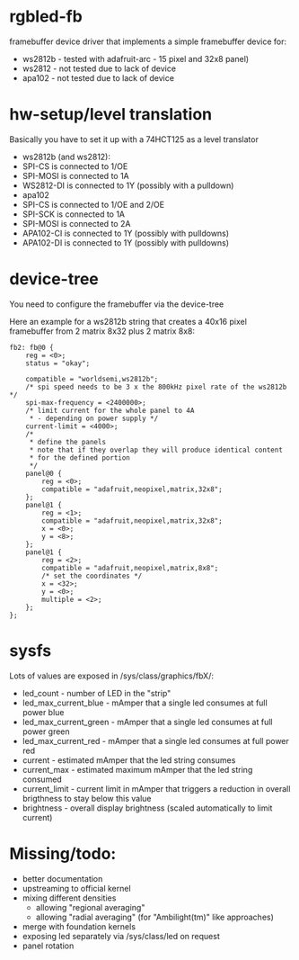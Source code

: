 rgbled-fb
=========

framebuffer device driver that implements
a simple framebuffer device for:
* ws2812b - tested with adafruit-arc - 15 pixel and 32x8 panel)
* ws2812 - not tested due to lack of device
* apa102 - not tested due to lack of device

# hw-setup/level translation
Basically you have to set it up with a 74HCT125 as a level translator
* ws2812b (and ws2812):
 * SPI-CS    is connected to 1/OE
 * SPI-MOSI  is connected to 1A
 * WS2812-DI is connected to 1Y (possibly with a pulldown)
* apa102
 * SPI-CS    is connected to 1/OE and 2/OE
 * SPI-SCK   is connected to 1A
 * SPI-MOSI  is connected to 2A
 * APA102-CI is connected to 1Y (possibly with pulldowns)
 * APA102-DI is connected to 1Y (possibly with pulldowns)

# device-tree

You need to configure the framebuffer via the device-tree

Here an example for a ws2812b string that creates a 40x16 pixel framebuffer
from 2 matrix 8x32 plus 2 matrix 8x8:

```
fb2: fb@0 {
	reg = <0>;
	status = "okay";

	compatible = "worldsemi,ws2812b";
	/* spi speed needs to be 3 x the 800kHz pixel rate of the ws2812b */
	spi-max-frequency = <2400000>;
	/* limit current for the whole panel to 4A
	 * - depending on power supply */
	current-limit = <4000>;
	/*
	 * define the panels
	 * note that if they overlap they will produce identical content
	 * for the defined portion
	 */
	panel@0 {
		reg = <0>;
		compatible = "adafruit,neopixel,matrix,32x8";
	};
	panel@1 {
		reg = <1>;
		compatible = "adafruit,neopixel,matrix,32x8";
		x = <0>;
		y = <8>;
	};
	panel@1 {
		reg = <2>;
		compatible = "adafruit,neopixel,matrix,8x8";
		/* set the coordinates */
		x = <32>;
		y = <0>;
		multiple = <2>;
	};
};
```

# sysfs
Lots of values are exposed in /sys/class/graphics/fbX/:
* led_count - number of LED in the "strip"
* led_max_current_blue - mAmper that a single led consumes at full power blue
* led_max_current_green - mAmper that a single led consumes at full power green
* led_max_current_red - mAmper that a single led consumes at full power red
* current - estimated mAmper that the led string consumes
* current_max - estimated maximum mAmper that the led string consumed
* current_limit - current limit in mAmper that triggers a reduction in overall brigthness to stay below this value
* brightness - overall display brightness (scaled automatically to limit current)

# Missing/todo:
* better documentation
* upstreaming to official kernel
* mixing different densities
  * allowing "regional averaging"
  * allowing "radial averaging" (for "Ambilight(tm)" like approaches)
* merge with foundation kernels
* exposing led separately via /sys/class/led on request
* panel rotation